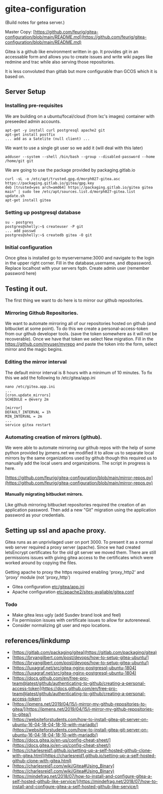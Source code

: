 # gitea-configuration
(Build notes for getea server.)

Master Copy: [https://github.com/feurig/gitea-configuration/blob/main/README.md](https://github.com/feurig/gitea-configuration/blob/main/README.md)

Gitea is a github like environment written in go. It provides git in an accessable form and allows you to create issues and write wiki pages like redmine and trac while also serving those repositories. 

It is less convoluted than gitlab but more configurable than GCOS which it is based on.  


## Server Setup
### Installing pre-requisites

We are building on a ubuntu/focal/cloud (from lxc's images) container with preseeded admin accounts. 

```
apt-get -y install curl postgresql apache2 git
apt-get install postfix
... add as a Satelite (null client) ...
```
We want to use a single git user so we add it (will deal with this later)

```
adduser --system --shell /bin/bash --group --disabled-password --home /home/git git
```
We are going to use the package provided by packaging.gitlab.io 

```
curl -sL -o /etc/apt/trusted.gpg.d/morph027-gitea.asc https://packaging.gitlab.io/gitea/gpg.key
deb [trusted=yes arch=amd64] https://packaging.gitlab.io/gitea gitea main" | sudo tee /etc/apt/sources.list.d/morph027-gitea.list
update.sh
apt-get install gitea
```
### Setting up postgresql database
```
su - postgres
postgres@shelly:~$ createuser -P git
... add passwd
postgres@shelly:~$ createdb gitea -O git
```
### Initial configuration
Once gitea is installed go to myservername:3000 and navigate to the login in the upper right corner. Fill in the database,username, and dbpassword. Replace localhost with your servers fqdn. Create admin user (remember password here)

## Testing it out.
The first thing we want to do here is to mirror our github repositories.

### Mirroring Github Repositories.
We want to automate mirroring all of our repositories hosted on github (and bitbucket at some point). To do this we create a personal-access-token from our github developer tools. (save the token somewhere as it will not be recoverable). Once we have that token we select New migration. Fill in the https://github.com/myuser/myrepo and paste the token into the form, select mirror and the magic begins.

### Editing the mirror interval
The default mirror interval is 8 hours with a minimum of 10 minutes. 
To fix this we add the following to /etc/gitea/app.ini

```
nano /etc/gitea.app.ini
...
[cron.update_mirrors]
SCHEDULE = @every 2m

[mirror]
DEFAULT_INTERVAL = 1h
MIN_INTERVAL = 2m
...
service gitea restart
```

### Automating creation of mirrors (github).
We were able to automate mirroring our github repos with the help of some python provided by jpmens.net we modified it to allow us to separate local mirrors by the same organizations used by github though this required us to manually add the local users and organizations. The script in progress is here.

[https://github.com/feurig/gitea-configuration/blob/main/mirror-repos.py](https://github.com/feurig/gitea-configuration/blob/main/mirror-repos.py)

#### Manually migrating bitbucket mirrors.
Like github mirroring bitbucket repositories required the creation of an application password. Then add a new "Git" migration using the application password as your credentials.
 
## Setting up ssl and apache proxy.
Gitea runs as an unprivilaged user on port 3000. To present it as a normal web server required a proxy server (apache). Since we had created letsEncrypt certificates for the old git server we moved them. There are still permissions issues with giving gitea access to the certificates which were worked around by copying the files.

Getting apache to proxy the https required enabling 'proxy\_http2' and 'proxy' module (not 'proxy\_http')

* Gitea configuration [etc/gitea/app.ini](https://github.com/feurig/gitea-configuration/blob/main/etc/gitea/app.ini)
* Apache configuration [etc/apache2/sites-avaliable/gitea.conf](https://github.com/feurig/gitea-configuration/blob/main/etc/apache2/sites-avaliable/gitea.conf)

### Todo
* Make gitea less ugly (add Susdev brand look and feel)
* Fix permission issues with certificate issues to allow for autorenewal.
* Consider normalizing git user and repo locations.

## references/linkdump
* [https://gitlab.com/packaging/gitea](https://gitlab.com/packaging/gitea)
* [https://bryangilbert.com/post/devops/how-to-setup-gitea-ubuntu/](https://bryangilbert.com/post/devops/how-to-setup-gitea-ubuntu/) 
* [https://luxagraf.net/src/gitea-nginx-postgresql-ubuntu-1804](https://luxagraf.net/src/gitea-nginx-postgresql-ubuntu-1804)
* [https://docs.github.com/en/free-pro-team@latest/github/authenticating-to-github/creating-a-personal-access-token](https://docs.github.com/en/free-pro-team@latest/github/authenticating-to-github/creating-a-personal-access-token)
* [https://jpmens.net/2019/04/15/i-mirror-my-github-repositories-to-gitea/](https://jpmens.net/2019/04/15/i-mirror-my-github-repositories-to-gitea/)
* [https://websiteforstudents.com/how-to-install-gitea-git-server-on-ubuntu-16-04-18-04-18-10-with-mariadb/](https://websiteforstudents.com/how-to-install-gitea-git-server-on-ubuntu-16-04-18-04-18-10-with-mariadb/)
* [https://docs.gitea.io/en-us/config-cheat-sheet/](https://docs.gitea.io/en-us/config-cheat-sheet/)
* [https://charlesreid1.github.io/setting-up-a-self-hosted-github-clone-with-gitea.html](https://charlesreid1.github.io/setting-up-a-self-hosted-github-clone-with-gitea.html)
* [https://charlesreid1.com/wiki/Gitea#Using_Binary](https://charlesreid1.com/wiki/Gitea#Using_Binary)
* [https://mindefrag.net/2018/07/how-to-install-and-configure-gitea-a-self-hosted-github-like-service/](https://mindefrag.net/2018/07/how-to-install-and-configure-gitea-a-self-hosted-github-like-service/)